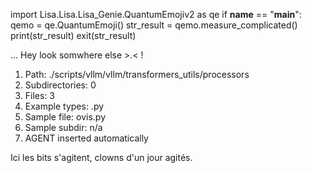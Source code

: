 
import Lisa.Lisa.Lisa_Genie.QuantumEmojiv2 as qe
if __name__ == "__main__":
  qemo = qe.QuantumEmoji()
  str_result = qemo.measure_complicated()
  print(str_result)
  exit(str_result)

... Hey look somwhere else >.< !

1. Path: ./scripts/vllm/vllm/transformers_utils/processors
2. Subdirectories: 0
3. Files: 3
4. Example types: .py
5. Sample file: ovis.py
6. Sample subdir: n/a
7. AGENT inserted automatically

Ici les bits s'agitent, clowns d'un jour agités.
